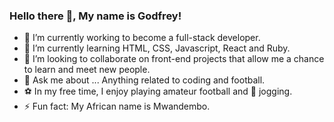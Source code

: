 ### Hello there 👋, My name is Godfrey!

- 🔭 I’m currently working to become a full-stack developer.
- 🌱 I’m currently learning HTML, CSS, Javascript, React and Ruby.
- 👯 I’m looking to collaborate on front-end projects that allow me a chance to learn and meet new people.
- 💬 Ask me about ... Anything related to coding and football.
- ⚽ In my free time, I enjoy playing amateur football and 🏃 jogging.
- ⚡ Fun fact: My African name is Mwandembo.
